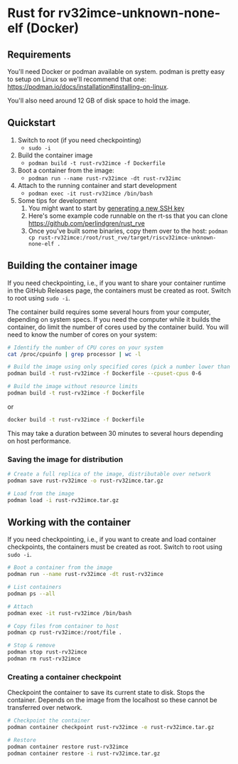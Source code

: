 # Rust for rv32imce-unknown-none-elf (Docker)

## Requirements

You'll need Docker or podman available on system. podman is pretty easy to setup on Linux so we'll
recommend that one: <https://podman.io/docs/installation#installing-on-linux>.

You'll also need around 12 GB of disk space to hold the image.

## Quickstart

1. Switch to root (if you need checkpointing)
    * `sudo -i`
1. Build the container image
    * `podman build -t rust-rv32imce -f Dockerfile`
1. Boot a container from the image:
    * `podman run --name rust-rv32imce -dt rust-rv32imc`
1. Attach to the running container and start development
    * `podman exec -it rust-rv32imce /bin/bash`
1. Some tips for development
    1. You might want to start by [generating a new SSH key](https://docs.github.com/en/authentication/connecting-to-github-with-ssh/generating-a-new-ssh-key-and-adding-it-to-the-ssh-agent)
    1. Here's some example code runnable on the rt-ss that you can clone <https://github.com/perlindgren/rust_rve>
    1. Once you've built some binaries, copy them over to the host: `podman cp rust-rv32imce:/root/rust_rve/target/riscv32imce-unknown-none-elf .`

## Building the container image

If you need checkpointing, i.e., if you want to share your container runtime in the GitHub Releases
page, the containers must be created as root. Switch to root using `sudo -i`.

The container build requires some several hours from your computer, depending on system specs. If you need the computer
while it builds the container, do limit the number of cores used by the container build. You will need to know the
number of cores on your system:

```sh
# Identify the number of CPU cores on your system
cat /proc/cpuinfo | grep processor | wc -l
```

```sh
# Build the image using only specified cores (pick a number lower than your core count for the higher bound)
podman build -t rust-rv32imce -f Dockerfile --cpuset-cpus 0-6

# Build the image without resource limits
podman build -t rust-rv32imce -f Dockerfile
```

or

```sh
docker build -t rust-rv32imce -f Dockerfile
```

This may take a duration between 30 minutes to several hours depending on host performance.

### Saving the image for distribution

```sh
# Create a full replica of the image, distributable over network
podman save rust-rv32imce -o rust-rv32imce.tar.gz

# Load from the image
podman load -i rust-rv32imce.tar.gz
```

## Working with the container

If you need checkpointing, i.e., if you want to create and load container checkpoints, the
containers must be created as root. Switch to root using `sudo -i`.

```sh
# Boot a container from the image
podman run --name rust-rv32imce -dt rust-rv32imce

# List containers
podman ps --all

# Attach
podman exec -it rust-rv32imce /bin/bash

# Copy files from container to host
podman cp rust-rv32imce:/root/file .

# Stop & remove
podman stop rust-rv32imce
podman rm rust-rv32imce
```

### Creating a container checkpoint

Checkpoint the container to save its current state to disk. Stops the container. Depends on the
image from the localhost so these cannot be transferred over network.

```sh
# Checkpoint the container
podman container checkpoint rust-rv32imce -e rust-rv32imce.tar.gz

# Restore
podman container restore rust-rv32imce
podman container restore -i rust-rv32imce.tar.gz
```
